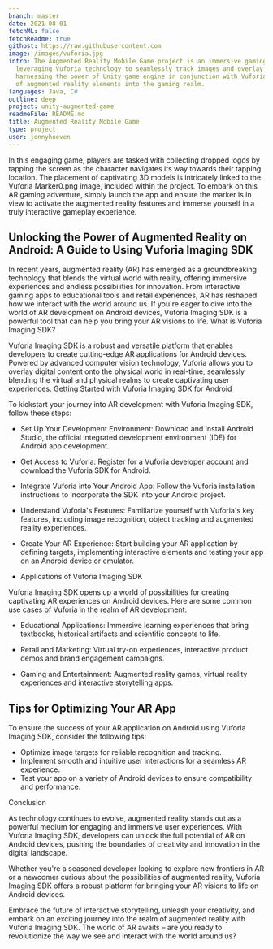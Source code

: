 ```yaml
---
branch: master
date: 2021-08-01
fetchML: false
fetchReadme: true
githost: https://raw.githubusercontent.com
image: /images/vuforia.jpg
intro: The Augmented Reality Mobile Game project is an immersive gaming experience designed specifically for Android devices,
  leveraging Vuforia technology to seamlessly track images and overlay dynamic 3D models onto real-world surroundings. By
  harnessing the power of Unity game engine in conjunction with Vuforia imaging SDK, this project showcases the seamless integration
  of augmented reality elements into the gaming realm.
languages: Java, C#
outline: deep
project: unity-augmented-game
readmeFile: README.md
title: Augmented Reality Mobile Game
type: project
user: jonnyhoeven
---
```

<script setup>
 import ArticleItem from '/components/ArticleItem.vue';
 import ArticleFooter from '/components/ArticleFooter.vue';
</script>
<ArticleItem :frontmatter="$frontmatter"/>


In this engaging game, players are tasked with collecting dropped logos by tapping the screen as the character navigates its way towards their tapping location. The placement of captivating 3D models is intricately linked to the Vuforia Marker0.png image, included within the project. To embark on this AR gaming adventure, simply launch the app and ensure the marker is in view to activate the augmented reality features and immerse yourself in a truly interactive gameplay experience.

## Unlocking the Power of Augmented Reality on Android: A Guide to Using Vuforia Imaging SDK

In recent years, augmented reality (AR) has emerged as a groundbreaking technology that blends the virtual world with reality, offering immersive experiences and endless possibilities for innovation. From interactive gaming apps to educational tools and retail experiences, AR has reshaped how we interact with the world around us. If you're eager to dive into the world of AR development on Android devices, Vuforia Imaging SDK is a powerful tool that can help you bring your AR visions to life.
What is Vuforia Imaging SDK?

Vuforia Imaging SDK is a robust and versatile platform that enables developers to create cutting-edge AR applications for Android devices. Powered by advanced computer vision technology, Vuforia allows you to overlay digital content onto the physical world in real-time, seamlessly blending the virtual and physical realms to create captivating user experiences.
Getting Started with Vuforia Imaging SDK for Android

To kickstart your journey into AR development with Vuforia Imaging SDK, follow these steps:

- Set Up Your Development Environment: Download and install Android Studio, the official integrated development environment (IDE) for Android app development.

- Get Access to Vuforia: Register for a Vuforia developer account and download the Vuforia SDK for Android.

- Integrate Vuforia into Your Android App: Follow the Vuforia installation instructions to incorporate the SDK into your Android project.

- Understand Vuforia's Features: Familiarize yourself with Vuforia's key features, including image recognition, object tracking and augmented reality experiences.

- Create Your AR Experience: Start building your AR application by defining targets, implementing interactive elements and testing your app on an Android device or emulator.

- Applications of Vuforia Imaging SDK

Vuforia Imaging SDK opens up a world of possibilities for creating captivating AR experiences on Android devices. Here are some common use cases of Vuforia in the realm of AR development:

- Educational Applications: Immersive learning experiences that bring textbooks, historical artifacts and scientific concepts to life.

- Retail and Marketing: Virtual try-on experiences, interactive product demos and brand engagement campaigns.

- Gaming and Entertainment: Augmented reality games, virtual reality experiences and interactive storytelling apps.

## Tips for Optimizing Your AR App

To ensure the success of your AR application on Android using Vuforia Imaging SDK, consider the following tips:

- Optimize image targets for reliable recognition and tracking.
- Implement smooth and intuitive user interactions for a seamless AR experience.
- Test your app on a variety of Android devices to ensure compatibility and performance.

Conclusion

As technology continues to evolve, augmented reality stands out as a powerful medium for engaging and immersive user experiences. With Vuforia Imaging SDK, developers can unlock the full potential of AR on Android devices, pushing the boundaries of creativity and innovation in the digital landscape.

Whether you're a seasoned developer looking to explore new frontiers in AR or a newcomer curious about the possibilities of augmented reality, Vuforia Imaging SDK offers a robust platform for bringing your AR visions to life on Android devices.

Embrace the future of interactive storytelling, unleash your creativity, and embark on an exciting journey into the realm of augmented reality with Vuforia Imaging SDK. The world of AR awaits – are you ready to revolutionize the way we see and interact with the world around us?


<ArticleFooter :frontmatter="$frontmatter"/>
